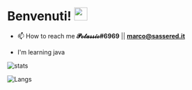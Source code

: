 
# Benvenuti! <img src="https://raw.githubusercontent.com/MartinHeinz/MartinHeinz/master/wave.gif" width="30px">


- 📫 How to reach me **𝓟𝓸𝓽𝓪𝓼𝓼𝓲𝓸#6969**   ||    **marco@sassered.it**


- I'm learning java

![stats](https://github-readme-stats.vercel.app/api?username=PotassioK&layout=compact)


![Langs](https://github-readme-stats.vercel.app/api/top-langs/?username=PotassioK&layout=compact)


